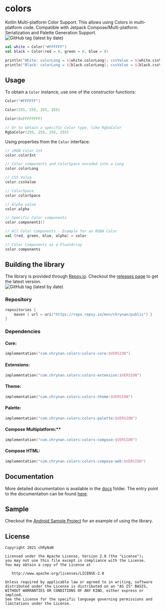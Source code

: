 # colors

Kotlin Multi-platform Color Support. This allows using Colors in multi-platform code. Compatible with Jetpack
Compose/Multi-platform. Serialization and Palette Generation Support. <br/>
<img alt="GitHub tag (latest by date)" src="https://img.shields.io/github/v/tag/chRyNaN/colors">

```kotlin
val white = Color("#FFFFFF")
val black = Color(red = 0, green = 0, blue = 0)

println("White: colorLong = ${white.colorLong}; cssValue = ${white.cssValue}")
println("Black: colorLong = ${black.colorLong}; cssValue = ${black.cssValue}")
```

## Usage

To obtain a `Color` instance, use one of the constructor functions:

```kotlin
Color("#FFFFFF")

Color(255, 255, 255, 255)

Color(0xFFFFFFFF)

// Or to obtain a specific Color type, like RgbaColor
RgbaColor(255, 255, 255, 255)
```

Using properties from the `Color` interface:

```kotlin
// sRGB Color Int
color.colorInt

// Color components and ColorSpace encoded into a Long
color.colorLong

// CSS Value
color.cssValue

// ColorSpace
color.colorSpace

// Alpha value
color.alpha

// Specific Color components
color.component1()

// All Color Components - Example for an RGBA Color
val (red, green, blue, alpha) = color

// Color Components as a FloatArray
color.components
```

## Building the library

The library is provided through [Repsy.io](https://repsy.io). Checkout the
[releases page](https://github.com/chRyNaN/colors/releases) to get the latest version. <br/>
<img alt="GitHub tag (latest by date)" src="https://img.shields.io/github/v/tag/chRyNaN/colors">

### Repository

```kotlin
repositories {
    maven { url = uri("https://repo.repsy.io/mvn/chrynan/public") }
}
```

### Dependencies

#### Core:

```kotlin
implementation("com.chrynan.colors:colors-core:$VERSION")
```

#### Extensions:

```kotlin
implementation("com.chrynan.colors:colors-extension:$VERSION")
```

#### Theme:

```kotlin
implementation("com.chrynan.colors:colors-theme:$VERSION")
```

#### Palette:

```kotlin
implementation("com.chrynan.colors:colors-palette:$VERSION")
```

#### Compose Multiplatform:**

```kotlin
implementation("com.chrynan.colors:colors-compose:$VERSION")
```

#### Compose HTML:

```kotlin
implementation("com.chrynan.colors:colors-compose-web:$VERSION")
```

## Documentation

More detailed documentation is available in the [docs](docs) folder. The entry point to the
documentation can be found [here](docs/index.md).

## Sample

Checkout the [Android Sample Project](sample-android-native) for an example of using the library.

## License

```
Copyright 2021 chRyNaN

Licensed under the Apache License, Version 2.0 (the "License");
you may not use this file except in compliance with the License.
You may obtain a copy of the License at

   http://www.apache.org/licenses/LICENSE-2.0

Unless required by applicable law or agreed to in writing, software
distributed under the License is distributed on an "AS IS" BASIS,
WITHOUT WARRANTIES OR CONDITIONS OF ANY KIND, either express or implied.
See the License for the specific language governing permissions and
limitations under the License.
```
